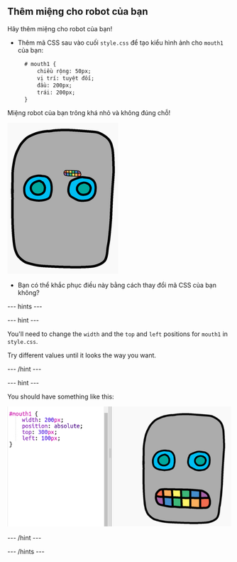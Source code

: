 ## Thêm miệng cho robot của bạn

Hãy thêm miệng cho robot của bạn!

- Thêm mã CSS sau vào cuối `style.css` để tạo kiểu hình ảnh cho `mouth1` của bạn:
    
        # mouth1 {
            chiều rộng: 50px;
            vị trí: tuyệt đối;
            đầu: 200px;
            trái: 200px;
        }
        

Miệng robot của bạn trông khá nhỏ và không đúng chỗ!

![ảnh chụp màn hình](images/robot-mouth.png)

- Bạn có thể khắc phục điều này bằng cách thay đổi mã CSS của bạn không?

\--- hints \---

\--- hint \---

You'll need to change the `width` and the `top` and `left` positions for `mouth1` in `style.css`.

Try different values until it looks the way you want.

\--- /hint \---

\--- hint \---

You should have something like this:

![screenshot](images/robot-mouth-code.png)

\--- /hint \---

\--- /hints \---